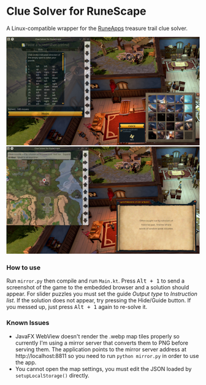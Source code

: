 # Clue Solver for RuneScape

A Linux-compatible wrapper for the [RuneApps](https://runeapps.org) treasure trail clue solver.

![img.png](img.png)
![img_1.png](img_1.png)

### How to use

Run `mirror.py` then compile and run `Main.kt`. Press <kbd>Alt + 1</kbd> to send a screenshot of the game to the
embedded browser and a solution should appear. For slider puzzles you must set the guide _Output type_ to _Instruction
list_. If the solution does not appear, try pressing the Hide/Guide button. If you messed up, just press <kbd>Alt +
1</kbd> again to re-solve it.

### Known Issues

- JavaFX WebView doesn't render the .webp map tiles properly so currently I'm using a mirror server that converts them
  to PNG before serving them. The application points to the mirror server address at http://localhost:8811 so you need
  to run `python mirror.py` in order to use the app.
- You cannot open the map settings, you must edit the JSON loaded by `setupLocalStorage()` directly.
